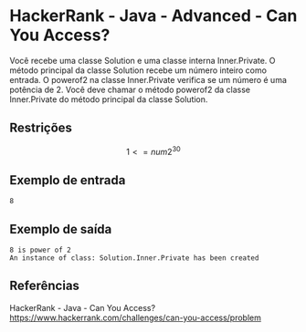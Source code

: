# HackerRank - Java - Advanced - Can You Access?

Você recebe uma classe Solution e uma classe interna Inner.Private.
O método principal da classe Solution recebe um número inteiro como entrada.
O powerof2 na classe Inner.Private verifica se um número é uma potência de 2.
Você deve chamar o método powerof2 da classe Inner.Private do método principal da classe Solution.


## Restrições
$$1 <= num 2^30$$


## Exemplo de entrada
```
8
```


## Exemplo de saída
```
8 is power of 2
An instance of class: Solution.Inner.Private has been created
```


## Referências
HackerRank - Java - Can You Access?
https://www.hackerrank.com/challenges/can-you-access/problem